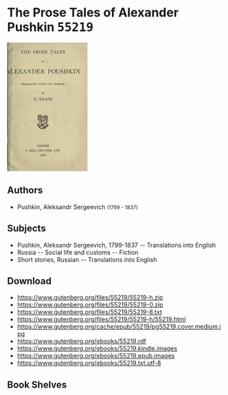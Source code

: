 # The Prose Tales of Alexander Pushkin <kbd>55219</kbd>

![](./cover.medium.jpg "")

## Authors


 - Pushkin, Aleksandr Sergeevich <small>(1799 - 1837)</small>

## Subjects


 - Pushkin, Aleksandr Sergeevich, 1799-1837 -- Translations into English
 - Russia -- Social life and customs -- Fiction
 - Short stories, Russian -- Translations into English

## Download


 - https://www.gutenberg.org/files/55219/55219-h.zip
 - https://www.gutenberg.org/files/55219/55219-0.zip
 - https://www.gutenberg.org/files/55219/55219-8.txt
 - https://www.gutenberg.org/files/55219/55219-h/55219.html
 - https://www.gutenberg.org/cache/epub/55219/pg55219.cover.medium.jpg
 - https://www.gutenberg.org/ebooks/55219.rdf
 - https://www.gutenberg.org/ebooks/55219.kindle.images
 - https://www.gutenberg.org/ebooks/55219.epub.images
 - https://www.gutenberg.org/ebooks/55219.txt.utf-8

## Book Shelves


